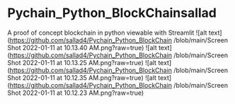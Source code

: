 # Pychain_Python_BlockChainsallad
A proof of concept blockchain in python viewable with Streamlit
![alt text](https://github.com/sallad4/Pychain_Python_BlockChain
/blob/main/Screen Shot 2022-01-11 at 10.13.40 AM.png?raw=true)
![alt text](https://github.com/sallad4/Pychain_Python_BlockChain
/blob/main/Screen Shot 2022-01-11 at 10.13.25 AM.png?raw=true)
![alt text](https://github.com/sallad4/Pychain_Python_BlockChain
/blob/main/Screen Shot 2022-01-11 at 10.12.35 AM.png?raw=true)
![alt text](https://github.com/sallad4/Pychain_Python_BlockChain
/blob/main/Screen Shot 2022-01-11 at 10.12.23 AM.png?raw=true)
